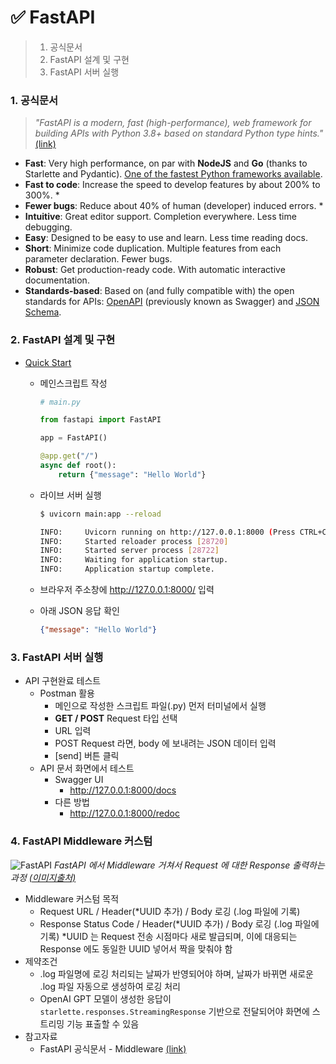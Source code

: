# ✅ FastAPI

> 1. 공식문서
> 2. FastAPI 설계 및 구현
> 3. FastAPI 서버 실행



### 1. 공식문서

> *"FastAPI is a modern, fast (high-performance), web framework for building APIs with Python 3.8+ based on standard Python type hints."* [(link)](https://fastapi.tiangolo.com/ko/)

- **Fast**: Very high performance, on par with **NodeJS** and **Go** (thanks to Starlette and Pydantic). [One of the fastest Python frameworks available](https://fastapi.tiangolo.com/#performance).
- **Fast to code**: Increase the speed to develop features by about 200% to 300%. *
- **Fewer bugs**: Reduce about 40% of human (developer) induced errors. *
- **Intuitive**: Great editor support. Completion everywhere. Less time debugging.
- **Easy**: Designed to be easy to use and learn. Less time reading docs.
- **Short**: Minimize code duplication. Multiple features from each parameter declaration. Fewer bugs.
- **Robust**: Get production-ready code. With automatic interactive documentation.
- **Standards-based**: Based on (and fully compatible with) the open standards for APIs: [OpenAPI](https://github.com/OAI/OpenAPI-Specification) (previously known as Swagger) and [JSON Schema](https://json-schema.org/).



### 2. FastAPI 설계 및 구현

- [Quick Start](https://fastapi.tiangolo.com/ko/tutorial/first-steps/)

  - 메인스크립트 작성

    ```python
    # main.py
    
    from fastapi import FastAPI
    
    app = FastAPI()
    
    @app.get("/")
    async def root():
        return {"message": "Hello World"}
    ```

  - 라이브 서버 실행

    ```bash
    $ uvicorn main:app --reload
    
    INFO:     Uvicorn running on http://127.0.0.1:8000 (Press CTRL+C to quit)
    INFO:     Started reloader process [28720]
    INFO:     Started server process [28722]
    INFO:     Waiting for application startup.
    INFO:     Application startup complete.
    ```

  - 브라우저 주소창에 http://127.0.0.1:8000/ 입력

  - 아래 JSON 응답 확인

    ```json
    {"message": "Hello World"}
    ```



### 3. FastAPI 서버 실행

- API 구현완료 테스트
  - Postman 활용
    - 메인으로 작성한 스크립트 파일(.py) 먼저 터미널에서 실행
    - **GET / POST** Request 타입 선택
    - URL 입력
    - POST Request 라면, body 에 보내려는 JSON 데이터 입력
    - [send] 버튼 클릭
  - API 문서 화면에서 테스트
    - Swagger UI
      - http://127.0.0.1:8000/docs
    - 다른 방법
      - http://127.0.0.1:8000/redoc
     


### 4. FastAPI Middleware 커스텀
![FastAPI](https://github.com/code-sum/TIL/assets/106902415/ac8e55bb-c148-4840-bef2-e386d5c1027b)
*FastAPI 에서 Middleware 거쳐서 Request 에 대한 Response 출력하는 과정 [(이미지출처)](https://ks1171-park.tistory.com/87)*

- Middleware 커스텀 목적
  - Request URL / Header(*UUID 추가) / Body 로깅 (.log 파일에 기록)
  - Response Status Code / Header(*UUID 추가) / Body 로깅 (.log 파일에 기록)
    *UUID 는 Request 전송 시점마다 새로 발급되며, 이에 대응되는 Response 에도 동일한 UUID 넣어서 짝을 맞춰야 함
- 제약조건
  - .log 파일명에 로깅 처리되는 날짜가 반영되어야 하며, 날짜가 바뀌면 새로운 .log 파일 자동으로 생성하여 로깅 처리
  - OpenAI GPT 모델이 생성한 응답이 `starlette.responses.StreamingResponse` 기반으로 전달되어야 화면에 스트리밍 기능 표출할 수 있음
- 참고자료
  - FastAPI 공식문서 - Middleware [(link)](https://fastapi.tiangolo.com/tutorial/middleware/)
